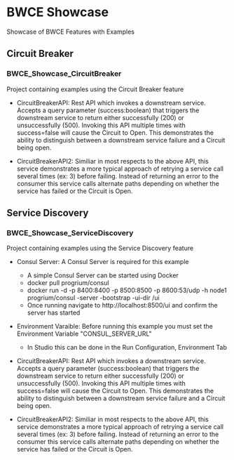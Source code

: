 # BWCE Showcase
Showcase of BWCE Features with Examples

## Circuit Breaker
### BWCE_Showcase_CircuitBreaker
Project containing examples using the Circuit Breaker feature
- CircuitBreakerAPI: Rest API which invokes a downstream service. Accepts a query parameter (success:boolean) that triggers the downstream service to return either successfully (200) or unsuccessfully (500). Invoking this API multiple times with success=false will cause the Circuit to Open. This demonstrates the ability to distinguish between a downstream service failure and a Circuit being open.

- CircuitBreakerAPI2: Similiar in most respects to the above API, this service demonstrates a more typical approach of retrying a service call several times (ex: 3) before failing. Instead of returning an error to the consumer this service calls alternate paths depending on whether the service has failed or the Circuit is Open.

## Service Discovery
### BWCE_Showcase_ServiceDiscovery
Project containing examples using the Service Discovery feature
- Consul Server: A Consul Server is required for this example
  - A simple Consul Server can be started using Docker
  - docker pull progrium/consul
  - docker run -d -p 8400:8400 -p 8500:8500 -p 8600:53/udp -h node1 progrium/consul -server -bootstrap -ui-dir /ui
  - Once running navigate to http://localhost:8500/ui and confirm the server has started
  
- Environment Varaible: Before running this example you must set the Environment Variable "CONSUL_SERVER_URL"
  - In Studio this can be done in the Run Configuration, Environment Tab
  <link to image>
- CircuitBreakerAPI: Rest API which invokes a downstream service. Accepts a query parameter (success:boolean) that triggers the downstream service to return either successfully (200) or unsuccessfully (500). Invoking this API multiple times with success=false will cause the Circuit to Open. This demonstrates the ability to distinguish between a downstream service failure and a Circuit being open.

- CircuitBreakerAPI2: Similiar in most respects to the above API, this service demonstrates a more typical approach of retrying a service call several times (ex: 3) before failing. Instead of returning an error to the consumer this service calls alternate paths depending on whether the service has failed or the Circuit is Open.
